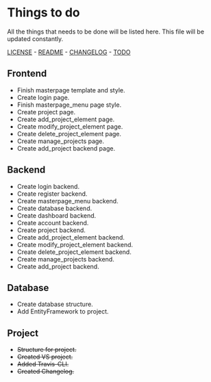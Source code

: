 # Things to do 

All the things that needs to be done will be listed here. This file will be updated constantly.

[LICENSE](LICENSE) - [README](README.md) - [CHANGELOG](CHANGELOG.md) - [TODO](TODO.md)


## Frontend

- Finish masterpage template and style.
- Create login page.
- Finish masterpage_menu page style.
- Create project page.
- Create add_project_element page.
- Create modify_project_element page.
- Create delete_project_element page.
- Create manage_projects page.
- Create add_project backend page.

## Backend

- Create login backend.
- Create register backend.
- Create masterpage_menu backend.
- Create database backend.
- Create dashboard backend.
- Create account backend.
- Create project backend.
- Create add_project_element backend.
- Create modify_project_element backend.
- Create delete_project_element backend.
- Create manage_projects backend.
- Create add_project backend.

## Database

- Create database structure.
- Add EntityFramework to project.

## Project

- ~~Structure for project.~~
- ~~Created VS project.~~
- ~~Added Travis-CLI.~~
- ~~Created Changelog.~~